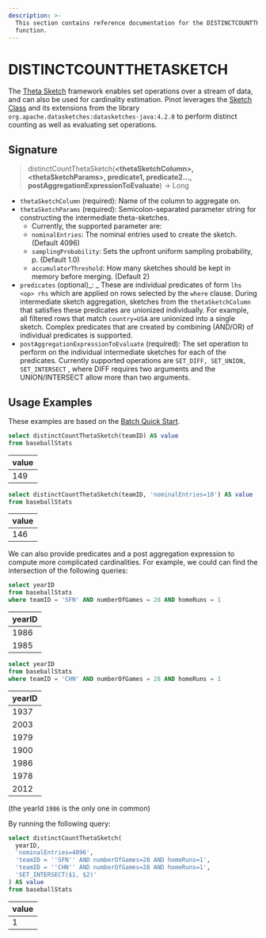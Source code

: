 ```yaml
---
description: >-
  This section contains reference documentation for the DISTINCTCOUNTTHETASKETCH
  function.
---
```


# DISTINCTCOUNTTHETASKETCH

The [Theta Sketch](https://datasketches.apache.org/docs/Theta/ThetaSketchFramework.html) framework enables set operations over a stream of data, and can also be used for cardinality estimation. Pinot leverages the [Sketch Class](https://github.com/apache/datasketches-java/blob/master/src/main/java/org/apache/datasketches/theta/Sketch.java) and its extensions from the library `org.apache.datasketches:datasketches-java:4.2.0` to perform distinct counting as well as evaluating set operations.

## Signature

> distinctCountThetaSketch(**\<thetaSketchColumn>, \<thetaSketchParams>, predicate1, predicate2..., postAggregationExpressionToEvaluate**) -> Long

* `thetaSketchColumn` (required): Name of the column to aggregate on.
* `thetaSketchParams` (required):  Semicolon-separated parameter string for constructing the intermediate theta-sketches.
  * Currently, the supported parameter are:
   * `nominalEntries`: The nominal entries used to create the sketch. (Default 4096)
   * `samplingProbability`: Sets the upfront uniform sampling probability, p. (Default 1.0)
   * `accumulatorThreshold`: How many sketches should be kept in memory before merging. (Default 2)
* `predicates` (optional)\_: \_ These are individual predicates of form `lhs <op> rhs` which are applied on rows selected by the `where` clause. During intermediate sketch aggregation, sketches from the `thetaSketchColumn` that satisfies these predicates are unionized individually. For example, all filtered rows that match `country=USA` are unionized into a single sketch. Complex predicates that are created by combining (AND/OR) of individual predicates is supported.
* `postAggregationExpressionToEvaluate` (required)_:_ The set operation to perform on the individual intermediate sketches for each of the predicates. Currently supported operations are `SET_DIFF, SET_UNION, SET_INTERSECT` , where DIFF requires two arguments and the UNION/INTERSECT allow more than two arguments.

## Usage Examples

These examples are based on the [Batch Quick Start](../../basics/getting-started/quick-start.md#batch).

```sql
select distinctCountThetaSketch(teamID) AS value
from baseballStats 
```

| value |
| ----- |
| 149   |

```sql
select distinctCountThetaSketch(teamID, 'nominalEntries=10') AS value
from baseballStats
```

| value |
| ----- |
| 146   |

We can also provide predicates and a post aggregation expression to compute more complicated cardinalities. For example, we could can find the intersection of the following queries:

```sql
select yearID
from baseballStats
where teamID = 'SFN' AND numberOfGames = 28 AND homeRuns = 1
```

| yearID |
| ------ |
| 1986   |
| 1985   |

```sql
select yearID
from baseballStats
where teamID = 'CHN' AND numberOfGames = 28 AND homeRuns = 1
```

| yearID |
| ------ |
| 1937   |
| 2003   |
| 1979   |
| 1900   |
| 1986   |
| 1978   |
| 2012   |

(the yearId `1986` is the only one in common)

By running the following query:

```sql
select distinctCountThetaSketch(
  yearID, 
  'nominalEntries=4096', 
  'teamID = ''SFN'' AND numberOfGames=28 AND homeRuns=1',
  'teamID = ''CHN'' AND numberOfGames=28 AND homeRuns=1',
  'SET_INTERSECT($1, $2)'
) AS value
from baseballStats 
```

| value |
| ----- |
| 1     |
